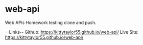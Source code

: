 # web-api
Web APIs Homework
testing clone and push.

--Links--
Github:  https://kittytaylor55.github.io/web-api/
Live Site: https://kittytaylor55.github.io/web-api/